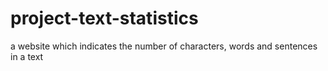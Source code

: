 # project-text-statistics
a website which indicates the number of characters, words and sentences in a text
